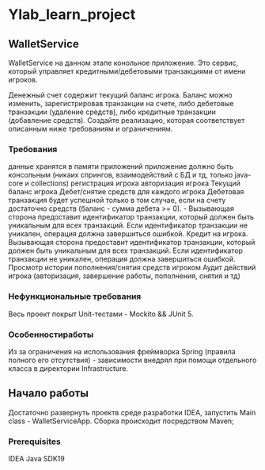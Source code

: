 # Ylab_learn_project

## WalletService
WalletService на данном этапе конольное приложение. 
Это сервис, который управляет кредитными/дебетовыми транзакциями от имени игроков.

Денежный счет содержит текущий баланс игрока. 
Баланс можно изменить, зарегистрировав транзакции на счете, либо дебетовые транзакции (удаление средств), либо кредитные транзакции (добавление средств). 
Создайте реализацию, которая соответствует описанным ниже требованиям и ограничениям.

### Требования
данные хранятся в памяти приложений
приложение должно быть консольным (никаих спрингов, взаимодействий с БД и тд, только java-core и collections)
регистрация игрока
авторизация игрока
Текущий баланс игрока
Дебет/снятие средств для каждого игрока Дебетовая транзакция будет успешной только в том случае, если на счету достаточно средств (баланс - сумма дебета >= 0). - Вызывающая сторона предоставит идентификатор транзакции, который должен быть уникальным для всех транзакций. Если идентификатор транзакции не уникален, операция должна завершиться ошибкой.
Кредит на игрока. Вызывающая сторона предоставит идентификатор транзакции, который должен быть уникальным для всех транзакций. Если идентификатор транзакции не уникален, операция должна завершиться ошибкой.
Просмотр истории пополнения/снятия средств игроком
Аудит действий игрока (авторизация, завершение работы, пополнения, снятия и тд)

### Нефункциональные требования
Весь проект покрыт Unit-тестами - Mockito && JUnit 5.

### Особенностиработы
Из за ограничения на использования фреймворка Spring (правила полного его отсутствия) - зависимости внедрял при помощи отдельного класса в директории Infrastructure.

## Начало работы

Достаточно развернуть проектв среде разработки IDEA, запустить Main class - WalletServiceApp.
Сборка происходит посредством Maven;

### Prerequisites

IDEA Java SDK19